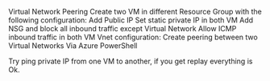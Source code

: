 Virtual Network Peering
Create two VM in different Resource Group with the following configuration:
Add Public IP
Set static private IP in both VM
Add NSG and block all inbound traffic except Virtual Network
Allow ICMP inbound traffic in both VM
Vnet configuration:
Create peering between two Virtual Networks Via Azure PowerShell

Try ping private IP from one VM to another, if you get replay everything is Ok. 

